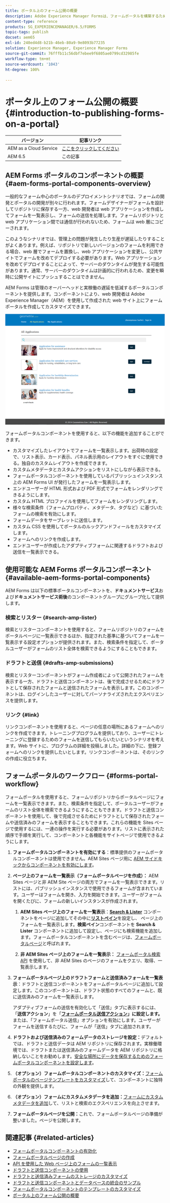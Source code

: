 ```yaml
---
title: ポータル上のフォーム公開の概要
description: Adobe Experience Manager Formsは、フォームポータルを構築するために使用できるコンポーネントを提供します。この記事では、使用可能なフォームポータルのコンポーネントを紹介します。
content-type: reference
products: SG_EXPERIENCEMANAGER/6.5/FORMS
topic-tags: publish
docset: aem65
exl-id: 240ed4d8-b21b-46eb-80a9-9e8093b77235
solution: Experience Manager, Experience Manager Forms
source-git-commit: 76fffb11c56dbf7ebee9f6805ae0799cd32985fe
workflow-type: tm+mt
source-wordcount: '1043'
ht-degree: 100%

---
```


# ポータル上のフォーム公開の概要{#introduction-to-publishing-forms-on-a-portal}

| バージョン | 記事リンク |
| -------- | ---------------------------- |
| AEM as a Cloud Service | [ここをクリックしてください](https://experienceleague.adobe.com/docs/experience-manager-cloud-service/content/forms/adaptive-forms-authoring/authoring-adaptive-forms-foundation-components/configure-forms-portal.html?lang=ja) |
| AEM 6.5 | この記事 |


## AEM Forms ポータルのコンポーネントの概要 {#aem-forms-portal-components-overview}

一般的なフォーム中心のポータルのデプロイメントシナリオでは、フォームの開発とポータルの開発が別々に行われます。フォームデザイナーがフォームを設計してリポジトリに保存する一方、web 開発者は web アプリケーションを作成してフォームを一覧表示し、フォームの送信を処理します。フォームリポジトリと web アプリケーション間では通信が行われないため、フォームは web 層にコピーされます。

このようなシナリオでは、管理上の問題が発生したり生産が遅延したりすることがよくあります。例えば、リポジトリで新しいバージョンのフォームを利用できる場合、web 層でフォームを置換し、web アプリケーションを変更し、公共サイトでフォームを改めてデプロイする必要があります。Web アプリケーションを改めてデプロイすることによって、サーバーのダウンタイムが発生する可能性があります。通常、サーバーのダウンタイムは計画的に行われるため、変更を瞬時に公開サイトにプッシュすることはできません。

AEM Forms は管理のオーバーヘッドと実稼働の遅延を低減するポータルコンポーネントを提供します。コンポーネントにより、web 開発者は Adobe Experience Manager（AEM）を使用して作成された web サイト上にフォームポータルを作成してカスタマイズできます。

![AEM Forms ポータル](assets/aem-forms-portal.png)

フォームポータルコンポーネントを使用すると、以下の機能を追加することができます。

* カスタマイズしたレイアウトでフォームを一覧表示します。出荷時の設定で、リスト表示、カード表示、パネル表示用のレイアウトをすぐに使用できる。独自のカスタムレイアウトを作成できます。
* カスタムメタデータとカスタムアクションをリストにしながら表示できる。
* フォームポータルコンポーネントを使用しているパブリッシュインスタンス上の AEM Forms UI が発行したフォームを一覧表示します。
* エンドユーザーが HTML 形式および PDF 形式でフォームをレンダリングできるようにします。
* カスタム HTML プロファイルを使用してフォームをレンダリングします。
* 様々な検索条件（フォームプロパティ、メタデータ、タグなど）に基づいたフォームの検索を有効にします。 
* フォームデータをサーブレットに送信します。
* カスタム CSS を使用してポータルのルックアンドフィールをカスタマイズします。 
* フォームへのリンクを作成します。
* エンドユーザーが作成したアダプティブフォームに関連するドラフトおよび送信を一覧表示できる。

## 使用可能な AEM Forms ポータルコンポーネント {#available-aem-forms-portal-components}

AEM Forms は以下の標準ポータルコンポーネントを、**ドキュメントサービス**&#x200B;および&#x200B;**ドキュメントサービス術後**&#x200B;のコンポーネントグループにグループ化して提供します。

### 検索とリスター {#search-amp-lister}

検索とリスターコンポーネントを使用すると、フォームリポジトリのフォームをポータルページに一覧表示できるほか、指定された基準に基づいてフォームを一覧表示する設定オプションが提供されます。また、検索条件を指定して、ポータルユーザーがフォームのリスト全体を検索できるようにすることもできます。

### ドラフトと送信 {#drafts-amp-submissions}

検索とリスターコンポーネントがフォーム作成者によって公開されたフォームを表示する一方、ドラフトと送信コンポーネントは、後で完成させるためにドラフトとして保存されたフォームと送信されたフォームを表示します。このコンポーネントは、ログインしたユーザーに対してパーソナライズされたエクスペリエンスを提供します。

### リンク {#link}

リンクコンポーネントを使用すると、ページの任意の場所にあるフォームへのリンクを作成できます。トレーニングプログラムを提供しており、ユーザーにトレーニングに登録するためのフォームを送信してもらいたいというシナリオを考えます。Web サイトに、プログラムの詳細を投稿しました。詳細の下に、登録フォームへのリンクを提供したいとします。リンクコンポーネントは、そのリンクの作成に役立ちます。

## フォームポータルのワークフロー {#forms-portal-workflow}

フォームポータルを使用すると、フォームリポジトリからポータルページにフォームを一覧表示できます。また、検索条件を指定して、ポータルユーザーがフォームのリスト全体を検索できるようにすることもできます。ドラフトと送信コンポーネントを使用して、後で完成させるためにドラフトとして保存されたフォームや送信済みのフォームを表示することもできます。これらの機能を Sites ページで使用するには、一連の操作を実行する必要があります。リストに表示された順序で手順を実行して、コンポーネントと各機能をサイトページで使用できるようにします。

1. **フォームポータルコンポーネントを有効にする**：標準提供のフォームポータルコンポーネントは使用できません。AEM Sites ページ用に [AEM サイドキックからコンポーネントを有効にします](/help/forms/using/enabling-forms-portal-components.md)。
1. **ページ上のフォームを一覧表示（フォームポータルページを作成）：** AEM Sites ページと非 AEM Site ページの両方でフォームを一覧表示できます。リストには、パブリッシュインスタンスで使用できるフォームが含まれています。ユーザーはフォームを開き、入力を開始できます。ユーザーがフォームを開くたびに、フォームの新しいインスタンスが作成されます。

   1. **AEM Sites ページ上のフォームを一覧表示**：**[Search &amp; Lister](../../forms/using/creating-form-portal-page.md)** コンポーネントをページに追加してその中に&#x200B;**[リストペイン](../../forms/using/creating-form-portal-page.md#p-list-pane-p)**&#x200B;を設定し、 ページ上のフォームを一覧表示します。**検索ペイン**&#x200B;コンポーネントを **Search &amp; Lister** コンポーネントに追加して設定し、ページにも検索機能を追加します。フォームポータルコンポーネントを含むページは、[フォームポータルページ](../../forms/using/creating-form-portal-page.md)と呼ばれます。

   1. **非 AEM Sites ページ上のフォームを一覧表示：** [フォームポータル検索 API](/help/forms/using/listing-forms-webpage-using-apis.md) を使用して、非 AEM Sites のページのフォームをクエリ、取得、一覧表示します。

1. **フォームポータルページ上のドラフトフォームと送信済みフォームを一覧表示**：ドラフトと送信コンポーネントをフォームポータルページに追加して設定します。このコンポーネントは、ドラフト状態のすべてのフォームと、既に送信済みのフォームを一覧表示します。

   アダプティブフォームの送信を有効化して「送信」タブに表示するには、「**送信アクション**」を「**[フォームポータル送信アクション](configuring-submit-actions.md)」に設定します。**&#x200B;または、「フォームポータル送信」オプションを有効にします。ユーザーがフォームを送信するたびに、フォームが「送信」タブに追加されます。

1. **ドラフトおよび送信済みのフォームデータのストレージを設定：**&#x200B;デフォルトでは、ドラフトと送信データは AEM リポジトリに保存されます。実稼働環境では、ドラフトまたは送信済みのフォームデータを AEM リポジトリに格納しないことをお勧めします。[安全な場所にデータを保存するためのフォームポータルコンポーネントを設定します](../../forms/using/draft-submission-component.md#customizing-the-storage)。
1. **（オプション）フォームポータルコンポーネントのカスタマイズ：**[フォームポータルのページテンプレートをカスタマイズ](../../forms/using/customizing-templates-forms-portal-components.md)して、コンポーネントに独特の外観を提供します。
1. **（オプション）フォームにカスタムメタデータを追加：**[フォームにカスタムメタデータを追加](../../forms/using/customizing-templates-forms-portal-components.md)して、リストと検索のエクスペリエンスを向上させます。
1. **フォームポータルページを公開：**&#x200B;これで、フォームポータルページの準備が整いました。ページを公開します。

## 関連記事 {#related-articles}

* [フォームポータルコンポーネントの有効化](/help/forms/using/enabling-forms-portal-components.md)
* [フォームポータルページの作成](../../forms/using/creating-form-portal-page.md)
* [API を使用した Web ページ上のフォームの一覧表示](/help/forms/using/listing-forms-webpage-using-apis.md)
* [ドラフトと送信コンポーネントの使用](../../forms/using/draft-submission-component.md)
* [ドラフトと送信済みフォームのストレージのカスタマイズ](../../forms/using/draft-submission-component.md#customizing-the-storage)
* [ドラフトと送信コンポーネントとデータベースの統合のサンプル](integrate-draft-submission-database.md)
* [フォームポータルコンポーネントのテンプレートのカスタマイズ](../../forms/using/customizing-templates-forms-portal-components.md)
* [ポータル上のフォーム公開の概要](../../forms/using/introduction-publishing-forms.md)
